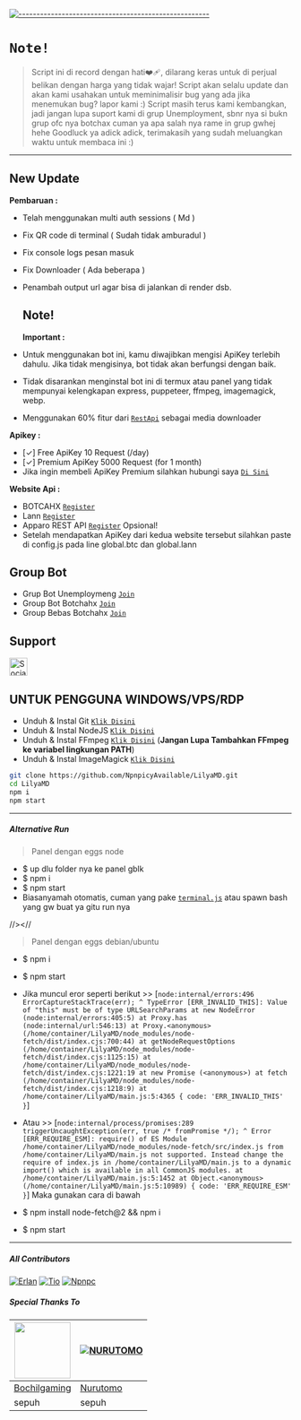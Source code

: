 [![-----------------------------------------------------](https://raw.githubusercontent.com/andreasbm/readme/master/assets/lines/colored.png)](#table-of-contents)

# `Note!`

> Script ini di record dengan hati❤️‍🩹, dilarang keras untuk di perjual belikan dengan harga yang tidak wajar!
> Script akan selalu update dan akan kami usahakan untuk meminimalisir bug yang ada jika menemukan bug? lapor kami :)
> Script masih terus kami kembangkan, jadi jangan lupa suport kami di grup Unemployment, sbnr nya si bukn grup ofc nya botchax cuman ya apa salah nya rame in grup gwhej hehe
> Goodluck ya adick adick, terimakasih yang sudah meluangkan waktu untuk membaca ini :)
---------

## New Update
**Pembaruan :**
- Telah menggunakan multi auth sessions ( Md )
- Fix QR code di terminal ( Sudah tidak amburadul )
- Fix console logs pesan masuk 
- Fix Downloader ( Ada beberapa )
- Penambah output url agar bisa di jalankan di render dsb.

  ## Note!
  **Important :**
- Untuk menggunakan bot ini, kamu diwajibkan mengisi ApiKey terlebih dahulu. Jika tidak mengisinya, bot tidak akan berfungsi dengan baik.
- Tidak disarankan menginstal bot ini di termux atau panel yang tidak mempunyai kelengkapan express, puppeteer, ffmpeg, imagemagick, webp.
- Menggunakan 60% fitur dari [`RestApi`](https://api.botcahx.live) sebagai media downloader

**Apikey :**
- [✓] Free ApiKey 10 Request (/day)
- [✓] Premium ApiKey 5000 Request (for 1 month)
- Jika ingin membeli ApiKey Premium silahkan hubungi saya [`Di Sini`](https://wa.me/6282221792667?text=permisi+mau+beli+premium+apikey)

**Website Api :**
- BOTCAHX [`Register`](https://api.botcahx.live)
- Lann [`Register`](https://api.betabotz.org)
- Apparo REST API [`Register`](https://web-zevanoo.cloud.okteto.net) Opsional!
- Setelah mendapatkan ApiKey dari kedua website tersebut silahkan paste di config.js pada line global.btc dan global.lann

## Group Bot
- Grup Bot Unemploymeng [`Join`](https://chat.whatsapp.com/FD1WHwwYrpqHKJ6quUglfS)
- Group Bot Botchahx [`Join`](https://chat.whatsapp.com/Ln2vHjRrRayAbzalRMB56r)
- Group Bebas Botchahx [`Join`](https://chat.whatsapp.com/JAi5AMaxdFLH0s2pH2RcUJ)
  
## Support
<a href="https://sociabuzz.com/tioclkp02" target="_blank"><img src="https://img.shields.io/badge/Buy_Me_A_Coffee-FFDD00?style=for-the-badge&logo=buy-me-a-coffee&logoColor=black" height="32px" alt="Sociabuzz"></a>

## UNTUK PENGGUNA WINDOWS/VPS/RDP

* Unduh & Instal Git [`Klik Disini`](https://git-scm.com/downloads)
* Unduh & Instal NodeJS [`Klik Disini`](https://nodejs.org/en/download)
* Unduh & Instal FFmpeg [`Klik Disini`](https://ffmpeg.org/download.html) (**Jangan Lupa Tambahkan FFmpeg ke variabel lingkungan PATH**)
* Unduh & Instal ImageMagick [`Klik Disini`](https://imagemagick.org/script/download.php)

```bash
git clone https://github.com/NpnpicyAvailable/LilyaMD.git
cd LilyaMD
npm i
npm start
```

-----------------------

##### Alternative Run
> Panel dengan eggs node
- $ up dlu folder nya ke panel gblk
- $ npm i
- $ npm start
- Biasanyamah otomatis, cuman yang pake [`terminal.js`](https://github.com/NpnpicyAvailable/terminal.js.git) atau spawn bash yang gw buat ya gitu run nya

//><//

> Panel dengan eggs debian/ubuntu
- $ npm i
- $ npm start
- Jika muncul eror seperti berikut >>
[` node:internal/errors:496
    ErrorCaptureStackTrace(err);
    ^
TypeError [ERR_INVALID_THIS]: Value of "this" must be of type URLSearchParams
    at new NodeError (node:internal/errors:405:5)
    at Proxy.has (node:internal/url:546:13)
    at Proxy.<anonymous> (/home/container/LilyaMD/node_modules/node-fetch/dist/index.cjs:700:44)
    at getNodeRequestOptions (/home/container/LilyaMD/node_modules/node-fetch/dist/index.cjs:1125:15)
    at /home/container/LilyaMD/node_modules/node-fetch/dist/index.cjs:1221:19
    at new Promise (<anonymous>)
    at fetch (/home/container/LilyaMD/node_modules/node-fetch/dist/index.cjs:1218:9)
    at /home/container/LilyaMD/main.js:5:4365 {
  code: 'ERR_INVALID_THIS'
} `]

- Atau >>
[` node:internal/process/promises:289
            triggerUncaughtException(err, true /* fromPromise */);
            ^
Error [ERR_REQUIRE_ESM]: require() of ES Module /home/container/LilyaMD/node_modules/node-fetch/src/index.js from /home/container/LilyaMD/main.js not supported.
Instead change the require of index.js in /home/container/LilyaMD/main.js to a dynamic import() which is available in all CommonJS modules.
    at /home/container/LilyaMD/main.js:5:1452
    at Object.<anonymous> (/home/container/LilyaMD/main.js:5:10989) {
  code: 'ERR_REQUIRE_ESM'
} `] 
Maka gunakan cara di bawah
- $ npm install node-fetch@2 && npm i
- $ npm start

-----------------------

##### All Contributors
[![Erlan](https://github.com/ERLANRAHMAT.png?size=100)](https://github.com/ERLANRAHMAT)
[![Tio](https://github.com/BOTCAHX.png?size=100)](https://github.com/BOTCAHX)
[![Npnpc](https://github.com/NpnpicyAvailable.png?size=100)](https://github.com/NpnpicyAvailable)


##### Special Thanks To
<!--[![Nurutomo](https://github.com/Nurutomo.png?size=100)](https://github.com/Nurutomo)
[![BochilGaming](https://github.com/BochilGaming.png?size=100)](https://github.com/BochilGaming)
[![adiwajshing/Baileys](https://github.com/adiwajshing.png?size=100)](https://github.com/adiwajshing)-->
<a href="https://github.com/BochilGaming"><img src="https://github.com/BochilGaming.png?size=100" width="100" height="100"></a> | [![NURUTOMO](https://github.com/Nurutomo.png?size=100)](https://github.com/Nurutomo) 
---|---
[Bochilgaming](https://github.com/BochilGaming)  | [Nurutomo](https://github.com/Nurutomo)
sepuh | sepuh |
